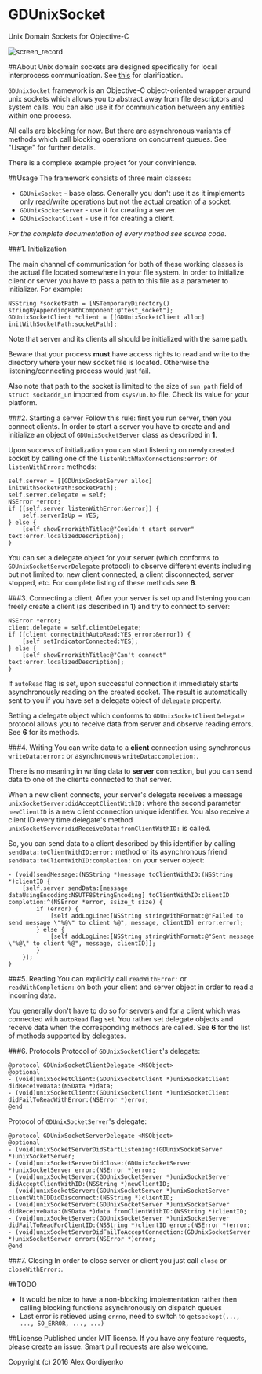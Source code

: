 # GDUnixSocket
Unix Domain Sockets for Objective-C

![screen_record](https://cloud.githubusercontent.com/assets/3193877/13028486/1de4f2a0-d279-11e5-9dff-beb4067829bc.gif)

##About
Unix domain sockets are designed specifically for local interprocess communication. See [this](http://man7.org/linux/man-pages/man7/unix.7.html) for clarification.

`GDUnixSocket` framework is an Objective-C object-oriented wrapper around unix sockets which allows you to abstract away from file descriptors and system calls. You can also use it for communication between any entities within one process.

All calls are blocking for now. But there are asynchronous variants of methods which call blocking operations on concurrent queues. See "Usage" for further details.

There is a complete example project for your convinience.

##Usage
The framework consists of three main classes:

* `GDUnixSocket` - base class. Generally you don't use it as it implements only read/write operations but not the actual creation of a socket.
* `GDUnixSocketServer` - use it for creating a server.
* `GDUnixSocketClient` - use it for creating a client.

*For the complete documentation of every method see source code*.

###1. Initialization

The main channel of communication for both of these working classes is the actual file located somewhere in your file system. In order to initialize client or server you have to pass a path to this file as a parameter to initializer. For example:

```objc
NSString *socketPath = [NSTemporaryDirectory() stringByAppendingPathComponent:@"test_socket"];
GDUnixSocketClient *client = [[GDUnixSocketClient alloc] initWithSocketPath:socketPath];
```

Note that server and its clients all should be initialized with the same path.

Beware that your process **must** have access rights to read and write to the directory where your new socket file is located. Otherwise the listening/connecting process would just fail.

Also note that path to the socket is limited to the size of `sun_path` field of `struct	sockaddr_un` imported from `<sys/un.h>` file. Check its value for your platform.

###2. Starting a server
Follow this rule: first you run server, then you connect clients. In order to start a server you have to create and and initialize an object of `GDUnixSocketServer` class as described in **1**.

Upon success of initialization you can start listening on newly created socket by calling one of the `listenWithMaxConnections:error:` or `listenWithError:` methods:

```objc
self.server = [[GDUnixSocketServer alloc] initWithSocketPath:socketPath];
self.server.delegate = self;
NSError *error;
if ([self.server listenWithError:&error]) {
    self.serverIsUp = YES;
} else {
    [self showErrorWithTitle:@"Couldn't start server" text:error.localizedDescription];
}
```

You can set a delegate object for your server (which conforms to `GDUnixSocketServerDelegate` protocol) to observe different events including but not limited to: new client connected, a client disconnected, server stopped, etc. For complete listing of these methods see **6**.

###3. Connecting a client.
After your server is set up and listening you can freely create a client (as described in **1**) and try to connect to server:

```objc
NSError *error;
client.delegate = self.clientDelegate;
if ([client connectWithAutoRead:YES error:&error]) {
    [self setIndicatorConnected:YES];
} else {
    [self showErrorWithTitle:@"Can't connect" text:error.localizedDescription];
}
```

If `autoRead` flag is set, upon successful connection it immediately starts asynchronously reading on the created socket. The result is automatically sent to you if you have set a delegate object of `delegate` property.

Setting a delegate object which conforms to `GDUnixSocketClientDelegate` protocol allows you to receive data from server and observe reading errors. See **6** for its methods.

###4. Writing
You can write data to a **client** connection using synchronous `writeData:error:` or asynchronous `writeData:completion:`.

There is no meaning in writing data to **server** connection, but you can send data to one of the clients connected to that server.

When a new client connects, your server's delegate receives a message `unixSocketServer:didAcceptClientWithID:` where the second parameter `newClientID` is a new client connection unique identifier. You also receive a client ID every time delegate's method `unixSocketServer:didReceiveData:fromClientWithID:` is called.

So, you can send data to a client described by this identifier by calling `sendData:toClientWithID:error:` method or its asynchronous friend `sendData:toClientWithID:completion:` on your server object:

```objc
- (void)sendMessage:(NSString *)message toClientWithID:(NSString *)clientID {
    [self.server sendData:[message dataUsingEncoding:NSUTF8StringEncoding] toClientWithID:clientID completion:^(NSError *error, ssize_t size) {
        if (error) {
            [self addLogLine:[NSString stringWithFormat:@"Failed to send message \"%@\" to client %@", message, clientID] error:error];
        } else {
            [self addLogLine:[NSString stringWithFormat:@"Sent message \"%@\" to client %@", message, clientID]];
        }
    }];
}
```

###5. Reading
You can explicitly call `readWithError:` or `readWithCompletion:` on both your client and server object in order to read a incoming data.

You generally don't have to do so for servers and for a client which was connected with `autoRead` flag set. You rather set delegate objects and receive data when the corresponding methods are called. See **6** for the list of methods supported by delegates.

###6. Protocols
Protocol of `GDUnixSocketClient`'s delegate:

```objc
@protocol GDUnixSocketClientDelegate <NSObject>
@optional
- (void)unixSocketClient:(GDUnixSocketClient *)unixSocketClient didReceiveData:(NSData *)data;
- (void)unixSocketClient:(GDUnixSocketClient *)unixSocketClient didFailToReadWithError:(NSError *)error;
@end
```

Protocol of `GDUnixSocketServer`'s delegate:

```objc
@protocol GDUnixSocketServerDelegate <NSObject>
@optional
- (void)unixSocketServerDidStartListening:(GDUnixSocketServer *)unixSocketServer;
- (void)unixSocketServerDidClose:(GDUnixSocketServer *)unixSocketServer error:(NSError *)error;
- (void)unixSocketServer:(GDUnixSocketServer *)unixSocketServer didAcceptClientWithID:(NSString *)newClientID;
- (void)unixSocketServer:(GDUnixSocketServer *)unixSocketServer clientWithIDDidDisconnect:(NSString *)clientID;
- (void)unixSocketServer:(GDUnixSocketServer *)unixSocketServer didReceiveData:(NSData *)data fromClientWithID:(NSString *)clientID;
- (void)unixSocketServer:(GDUnixSocketServer *)unixSocketServer didFailToReadForClientID:(NSString *)clientID error:(NSError *)error;
- (void)unixSocketServerDidFailToAcceptConnection:(GDUnixSocketServer *)unixSocketServer error:(NSError *)error;
@end
```

###7. Closing
In order to close server or client you just call `close` or `closeWithError:`.

##TODO
- It would be nice to have a non-blocking implementation rather then calling blocking functions asynchronously on dispatch queues
- Last error is retieved using `errno`, need to switch to `getsockopt(..., ..., SO_ERROR, ..., ...)`

##License
Published under MIT license. If you have any feature requests, please create an issue. Smart pull requests are also welcome.

Copyright (c) 2016 Alex Gordiyenko
